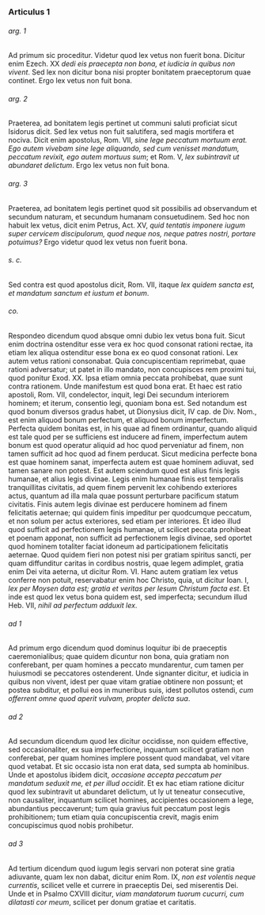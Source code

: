 ### Articulus 1

###### arg. 1
Ad primum sic proceditur. Videtur quod lex vetus non fuerit bona. Dicitur enim Ezech. XX *dedi eis praecepta non bona, et iudicia in quibus non vivent*. Sed lex non dicitur bona nisi propter bonitatem praeceptorum quae continet. Ergo lex vetus non fuit bona.

###### arg. 2
Praeterea, ad bonitatem legis pertinet ut communi saluti proficiat sicut Isidorus dicit. Sed lex vetus non fuit salutifera, sed magis mortifera et nociva. Dicit enim apostolus, Rom. VII, *sine lege peccatum mortuum erat. Ego autem vivebam sine lege aliquando, sed cum venisset mandatum, peccatum revixit, ego autem mortuus sum*; et Rom. V, *lex subintravit ut abundaret delictum*. Ergo lex vetus non fuit bona.

###### arg. 3
Praeterea, ad bonitatem legis pertinet quod sit possibilis ad observandum et secundum naturam, et secundum humanam consuetudinem. Sed hoc non habuit lex vetus, dicit enim Petrus, Act. XV, *quid tentatis imponere iugum super cervicem discipulorum, quod neque nos, neque patres nostri, portare potuimus?* Ergo videtur quod lex vetus non fuerit bona.

###### s. c.
Sed contra est quod apostolus dicit, Rom. VII, itaque *lex quidem sancta est, et mandatum sanctum et iustum et bonum*.

###### co.
Respondeo dicendum quod absque omni dubio lex vetus bona fuit. Sicut enim doctrina ostenditur esse vera ex hoc quod consonat rationi rectae, ita etiam lex aliqua ostenditur esse bona ex eo quod consonat rationi. Lex autem vetus rationi consonabat. Quia concupiscentiam reprimebat, quae rationi adversatur; ut patet in illo mandato, non concupisces rem proximi tui, quod ponitur Exod. XX. Ipsa etiam omnia peccata prohibebat, quae sunt contra rationem. Unde manifestum est quod bona erat. Et haec est ratio apostoli, Rom. VII, condelector, inquit, legi Dei secundum interiorem hominem; et iterum, consentio legi, quoniam bona est. Sed notandum est quod bonum diversos gradus habet, ut Dionysius dicit, IV cap. de Div. Nom., est enim aliquod bonum perfectum, et aliquod bonum imperfectum. Perfecta quidem bonitas est, in his quae ad finem ordinantur, quando aliquid est tale quod per se sufficiens est inducere ad finem, imperfectum autem bonum est quod operatur aliquid ad hoc quod perveniatur ad finem, non tamen sufficit ad hoc quod ad finem perducat. Sicut medicina perfecte bona est quae hominem sanat, imperfecta autem est quae hominem adiuvat, sed tamen sanare non potest. Est autem sciendum quod est alius finis legis humanae, et alius legis divinae. Legis enim humanae finis est temporalis tranquillitas civitatis, ad quem finem pervenit lex cohibendo exteriores actus, quantum ad illa mala quae possunt perturbare pacificum statum civitatis. Finis autem legis divinae est perducere hominem ad finem felicitatis aeternae; qui quidem finis impeditur per quodcumque peccatum, et non solum per actus exteriores, sed etiam per interiores. Et ideo illud quod sufficit ad perfectionem legis humanae, ut scilicet peccata prohibeat et poenam apponat, non sufficit ad perfectionem legis divinae, sed oportet quod hominem totaliter faciat idoneum ad participationem felicitatis aeternae. Quod quidem fieri non potest nisi per gratiam spiritus sancti, per quam diffunditur caritas in cordibus nostris, quae legem adimplet, gratia enim Dei vita aeterna, ut dicitur Rom. VI. Hanc autem gratiam lex vetus conferre non potuit, reservabatur enim hoc Christo, quia, ut dicitur Ioan. I, *lex per Moysen data est; gratia et veritas per Iesum Christum facta est*. Et inde est quod lex vetus bona quidem est, sed imperfecta; secundum illud Heb. VII, *nihil ad perfectum adduxit lex*.

###### ad 1
Ad primum ergo dicendum quod dominus loquitur ibi de praeceptis caeremonialibus; quae quidem dicuntur non bona, quia gratiam non conferebant, per quam homines a peccato mundarentur, cum tamen per huiusmodi se peccatores ostenderent. Unde signanter dicitur, et iudicia in quibus non vivent, idest per quae vitam gratiae obtinere non possunt; et postea subditur, et pollui eos in muneribus suis, idest pollutos ostendi, *cum offerrent omne quod aperit vulvam, propter delicta sua*.

###### ad 2
Ad secundum dicendum quod lex dicitur occidisse, non quidem effective, sed occasionaliter, ex sua imperfectione, inquantum scilicet gratiam non conferebat, per quam homines implere possent quod mandabat, vel vitare quod vetabat. Et sic occasio ista non erat data, sed sumpta ab hominibus. Unde et apostolus ibidem dicit, *occasione accepta peccatum per mandatum seduxit me, et per illud occidit*. Et ex hac etiam ratione dicitur quod lex subintravit ut abundaret delictum, ut ly ut teneatur consecutive, non causaliter, inquantum scilicet homines, accipientes occasionem a lege, abundantius peccaverunt; tum quia gravius fuit peccatum post legis prohibitionem; tum etiam quia concupiscentia crevit, magis enim concupiscimus quod nobis prohibetur.

###### ad 3
Ad tertium dicendum quod iugum legis servari non poterat sine gratia adiuvante, quam lex non dabat, dicitur enim Rom. IX, *non est volentis neque currentis*, scilicet velle et currere in praeceptis Dei, sed miserentis Dei. Unde et in Psalmo CXVIII dicitur, *viam mandatorum tuorum cucurri, cum dilatasti cor meum*, scilicet per donum gratiae et caritatis.


